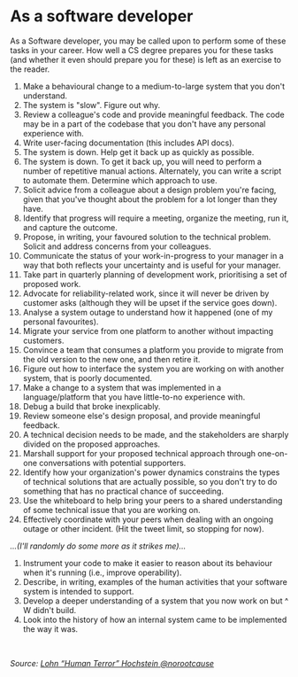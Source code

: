 # As a software developer

As a Software developer, you may be called upon to perform some of these tasks in your career. How well a CS degree prepares you for these tasks (and whether it even should prepare you for these) is left as an exercise to the reader.
1.  Make a behavioural change to a medium-to-large system that you don't understand.
2.  The system is "slow". Figure out why.
3.  Review a colleague's code and provide meaningful feedback. The code may be in a part of the codebase that you don't have any personal experience with.
4.  Write user-facing documentation (this includes API docs).
5.  The system is down. Help get it back up as quickly as possible.
6.  The system is down. To get it back up, you will need to perform a number of repetitive manual actions. Alternately, you can write a script to automate them. Determine which approach to use.
7.  Solicit advice from a colleague about a design problem you're facing, given that you've thought about the problem for a lot longer than they have.
8.  Identify that progress will require a meeting, organize the meeting, run it, and capture the outcome.
9.  Propose, in writing, your favoured solution to the technical problem. Solicit and address concerns from your colleagues.
10. Communicate the status of your work-in-progress to your manager in a way that both reflects your uncertainty and is useful for your manager.
11. Take part in quarterly planning of development work, prioritising a set of proposed work.
12. Advocate for reliability-related work, since it will never be driven by customer asks (although they will be upset if the service goes down).
13. Analyse a system outage to understand how it happened (one of my personal favourites).
14. Migrate your service from one platform to another without impacting customers.
15. Convince a team that consumes a platform you provide to migrate from the old version to the new one, and then retire it.
16. Figure out how to interface the system you are working on with another system, that is poorly documented.
17. Make a change to a system that was implemented in a language/platform that you have little-to-no experience with.
18. Debug a build that broke inexplicably.
19. Review someone else's design proposal, and provide meaningful feedback.
20. A technical decision needs to be made, and the stakeholders are sharply divided on the proposed approaches.
21. Marshall support for your proposed technical approach through one-on-one conversations with potential supporters.
22. Identify how your organization's power dynamics constrains the types of technical solutions that are actually possible, so you don't try to do something that has no practical chance of succeeding.
23. Use the whiteboard to help bring your peers to a shared understanding of some technical issue that you are working on.
24. Effectively coordinate with your peers when dealing with an ongoing outage or other incident. (Hit the tweet limit, so stopping for now).

_...(I'll randomly do some more as it strikes me)..._

1.  Instrument your code to make it easier to reason about its behaviour when it's running (i.e., improve operability).
2.  Describe, in writing, examples of the human activities that your software system is intended to support.
3.  Develop a deeper understanding of a system that you now work on but ^ W didn't build.
4.  Look into the history of how an internal system came to be implemented the way it was.

<br>

_Source: [Lohn “Human Terror” Hochstein @norootcause](https://twitter.com/norootcause/status/1475518692041510915?s=12)_
